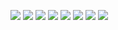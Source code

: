![](https://files.catbox.moe/hjpjgo.gif)
![](https://files.catbox.moe/hogc2t.gif)
![](https://files.catbox.moe/jy924g.gif)
![](https://files.catbox.moe/t63x7j.jpg) ![](https://files.catbox.moe/dvv1zr.gif) ![](https://files.catbox.moe/8xy240.gifv) ![](https://files.catbox.moe/kcyo3i.gif) ![](https://files.catbox.moe/st0y2b.gif)
